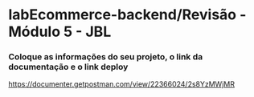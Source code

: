 # labEcommerce-backend/Revisão - Módulo 5 - JBL


### Coloque as informações do seu projeto, o link da documentação e o link deploy

https://documenter.getpostman.com/view/22366024/2s8YzMWjMR